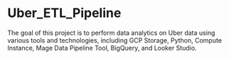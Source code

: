 # Uber_ETL_Pipeline
The goal of this project is to perform data analytics on Uber data using various tools and technologies, including GCP Storage, Python, Compute Instance, Mage Data Pipeline Tool, BigQuery, and Looker Studio.
